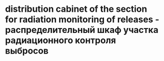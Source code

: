 # distribution cabinet of the section for radiation monitoring of releases - распределительный шкаф участка радиационного контроля выбросов
